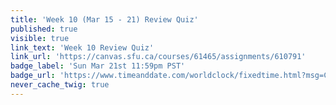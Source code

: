 ```yaml
---
title: 'Week 10 (Mar 15 - 21) Review Quiz'
published: true
visible: true
link_text: 'Week 10 Review Quiz'
link_url: 'https://canvas.sfu.ca/courses/61465/assignments/610791'
badge_label: 'Sun Mar 21st 11:59pm PST'
badge_url: 'https://www.timeanddate.com/worldclock/fixedtime.html?msg=CMPT-363+Week+9+Review+Quiz+Due+Date&iso=20210321T235900'
never_cache_twig: true
---
```

